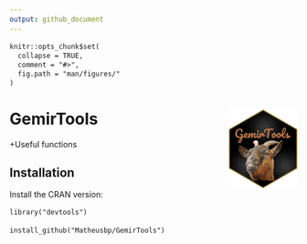 ```yaml
---
output: github_document
---
```


```{r, echo = FALSE}
knitr::opts_chunk$set(
  collapse = TRUE,
  comment = "#>",
  fig.path = "man/figures/"
)
```

# GemirTools  <img src="man/figures/logo.png" align="right" alt="" width="120" />

+Useful functions


## Installation

Install the CRAN version:

```{r cran-installation, eval = FALSE}
library("devtools")

install_github("Matheusbp/GemirTools")
```
